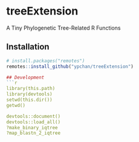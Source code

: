 # treeExtension

A Tiny Phylogenetic Tree-Related R Functions 

## Installation

```r
# install.packages("remotes")
remotes::install_github("ypchan/treeExtension")

## Development
```r
library(this.path)
library(devtools)
setwd(this.dir())
getwd()

devtools::document()
devtools::load_all() 
?make_binary_iqtree
?map_blastn_2_iqtree
```
